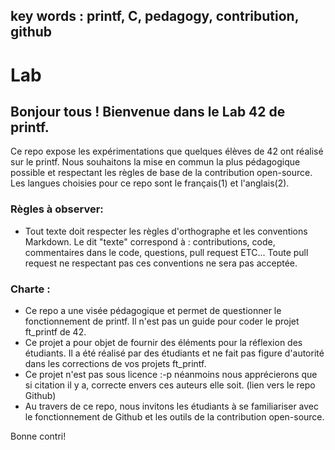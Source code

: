 ## key words : printf, C, pedagogy, contribution, github

# Lab

## Bonjour tous ! Bienvenue dans le Lab 42 de printf. 

Ce repo expose les expérimentations que quelques élèves de 42 ont réalisé sur le printf. Nous souhaitons la mise en commun la plus pédagogique possible et respectant les règles de base de la contribution open-source. Les langues choisies pour ce repo sont le français(1) et l'anglais(2). 

### Règles à observer:
- Tout texte doit respecter les règles d'orthographe et les conventions Markdown. 
Le dit "texte" correspond à : contributions, code, commentaires dans le code, questions, pull request ETC...
Toute pull request ne respectant pas ces conventions ne sera pas acceptée.

### Charte :
- Ce repo a une visée pédagogique et permet de questionner le fonctionnement de printf. Il n'est pas un guide pour coder le projet ft_printf de 42.
- Ce projet a pour objet de fournir des éléments pour la réflexion des étudiants. Il a été réalisé par des étudiants et ne fait pas figure d'autorité dans les corrections de vos projets ft_printf. 
- Ce projet n'est pas sous licence :-p néanmoins nous apprécierons que si citation il y a, correcte envers ces auteurs elle soit. (lien vers le repo Github)
- Au travers de ce repo, nous invitons les étudiants à se familiariser avec le fonctionnement de Github et les outils de la contribution open-source. 

Bonne contri!




